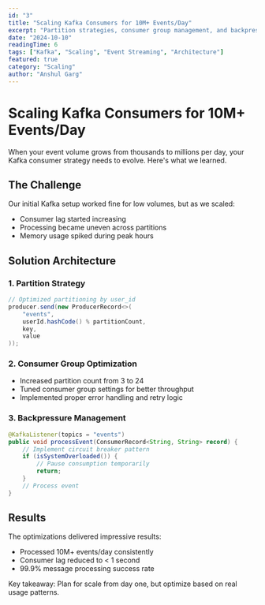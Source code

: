 ```yaml
---
id: "3"
title: "Scaling Kafka Consumers for 10M+ Events/Day"
excerpt: "Partition strategies, consumer group management, and backpressure handling at scale."
date: "2024-10-10"
readingTime: 6
tags: ["Kafka", "Scaling", "Event Streaming", "Architecture"]
featured: true
category: "Scaling"
author: "Anshul Garg"
---
```


# Scaling Kafka Consumers for 10M+ Events/Day

When your event volume grows from thousands to millions per day, your Kafka consumer strategy needs to evolve. Here's what we learned.

## The Challenge

Our initial Kafka setup worked fine for low volumes, but as we scaled:
- Consumer lag started increasing
- Processing became uneven across partitions
- Memory usage spiked during peak hours

## Solution Architecture

### 1. Partition Strategy
```java
// Optimized partitioning by user_id
producer.send(new ProducerRecord<>(
    "events", 
    userId.hashCode() % partitionCount, 
    key, 
    value
));
```

### 2. Consumer Group Optimization
- Increased partition count from 3 to 24
- Tuned consumer group settings for better throughput
- Implemented proper error handling and retry logic

### 3. Backpressure Management
```java
@KafkaListener(topics = "events")
public void processEvent(ConsumerRecord<String, String> record) {
    // Implement circuit breaker pattern
    if (isSystemOverloaded()) {
        // Pause consumption temporarily
        return;
    }
    // Process event
}
```

## Results

The optimizations delivered impressive results:
- Processed 10M+ events/day consistently
- Consumer lag reduced to < 1 second
- 99.9% message processing success rate

Key takeaway: Plan for scale from day one, but optimize based on real usage patterns.
